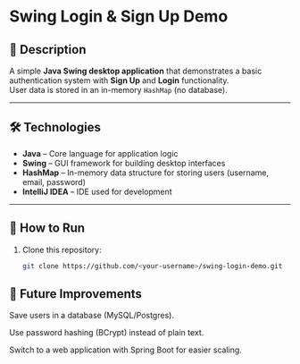 # Swing Login & Sign Up Demo

## 📖 Description
A simple **Java Swing desktop application** that demonstrates a basic authentication system with **Sign Up** and **Login** functionality.  
User data is stored in an in-memory `HashMap` (no database).

---

## 🛠️ Technologies
- **Java** – Core language for application logic  
- **Swing** – GUI framework for building desktop interfaces  
- **HashMap** – In-memory data structure for storing users (username, email, password)  
- **IntelliJ IDEA** – IDE used for development  

---

## 🚀 How to Run
1. Clone this repository:
   ```bash
   git clone https://github.com/<your-username>/swing-login-demo.git


## 📌 Future Improvements

Save users in a database (MySQL/Postgres).

Use password hashing (BCrypt) instead of plain text.

Switch to a web application with Spring Boot for easier scaling.
   
